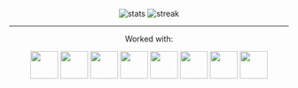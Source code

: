 <p align="center">
    <img alt="stats" src="https://github-readme-stats.vercel.app/api?username=oyiuu&count_private=true&show_icons=true&theme=radical&custom_title=💤&hide_border=true"/>
    <img alt="streak" src="https://github-readme-streak-stats.herokuapp.com/?user=oyiuu&theme=radical&hide_border=true"/>
</p>

* * *
<p align="center">Worked with:</p>
<p align="center">

  <img src="https://cdn.jsdelivr.net/gh/devicons/devicon/icons/python/python-original.svg" width="50" height="50"/>
  <img src="https://cdn.jsdelivr.net/gh/devicons/devicon/icons/java/java-original.svg" width="50" height="50"/>
  <img src="https://cdn.jsdelivr.net/gh/devicons/devicon/icons/typescript/typescript-plain.svg" width="50" height="50"/>
  <img src="https://cdn.jsdelivr.net/gh/devicons/devicon/icons/javascript/javascript-plain.svg" width="50" height="50"/>
  <img src="https://cdn.jsdelivr.net/gh/devicons/devicon/icons/c/c-original.svg" width="50" height="50"/>
  <img src="https://cdn.jsdelivr.net/gh/devicons/devicon/icons/go/go-original-wordmark.svg" width="50" height="50"/>
  <img src="https://cdn.jsdelivr.net/gh/devicons/devicon/icons/latex/latex-original.svg" width="50" height="50"/>
  <img src="https://cdn.jsdelivr.net/gh/devicons/devicon/icons/lua/lua-plain.svg" width="50" height="50"/>
</p>
